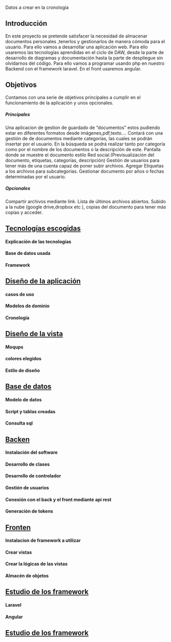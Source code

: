 Datos a crear en la cronología 
## Introducción
En este proyecto se pretende satisfacer la necesidad de almacenar documentos personales ,tenerlos y gestionarlos de manera cómoda para el usuario. Para ello vamos a desarrollar una aplicación web. Para ello usaremos las tecnologías aprendidas en el ciclo de DAW, desde la parte de desarrollo de diagramas y documentación hasta la parte de despliegue sin olvidarnos del código. Para ello vamos a programar usando php en nuestro Backend con el framework laravel.  En el front usaremos angular.
## Objetivos
Contamos con una serie de objetivos principales a cumplir en el funcionamiento de la aplicación y unos opcionales.
#####  Principales
Una aplicacion de gestion de guardado de “documentos” estos pudiendo estar en
diferentes formatos desde imágenes,pdf,texto....
Contará con una gestión de de documentos mediante categorías, las cuales se podrán
insertar por el usuario.
En la búsqueda se podrá realizar tanto por categoría como por el nombre de los
documentos o la descripción de este.
Pantalla donde se muestre el documento estilo Red social.(Previsualización del
documento, etiquetas, categorías, descripción)
Gestión de usuarios para tener más de una cuenta capaz de poner subir archivos.
Agregar Etiquetas a los archivos para subcategorias.
Gestionar documento por años o fechas determinadas por el usuario.
##### Opcionales
Compartir archivos mediante link.
Lista de últimos archivos abiertos.
Subido a la nube (google drive,dropbox etc ), copias del documento para tener más
copias y acceder.

## [Tecnologías escogidas](/Documentacion/Tecnologías_escogidas.md)
#### Explicación de las tecnologías 
#### Base de datos usada 
#### Framework
## [Diseño de la aplicación](/Documentacion/Diseño_de_la_aplicación.md)
#### casos de uso 
#### Modelos de dominio
#### Cronología
## [Diseño de la vista](/Documentacion/Diseño_de_la_vista.md)
#### Moqups
#### colores elegidos 
#### Estilo de diseño
## [Base de datos](/Documentacion/Base_de_datos.md)
#### Modelo de datos 
#### Script y tablas creadas 
#### Consulta sql
## [Backen](/Documentacion/Backen.md)
#### Instalación del software
#### Desarrollo de clases
#### Desarrollo de controlador
#### Gestión de usuarios
#### Conexión con el back y el front mediante api rest
#### Generación de tokens
## [Fronten](/Documentacion/Fronten.md)
#### Instalacion de framework  a utilizar 
#### Crear vistas
#### Crear la lógicas de las vistas
#### Almacén de objetos 
## [Estudio de los framework](/Documentacion/estudio_de_los_framework.md)
#### Laravel 
#### Angular
## [Estudio de los framework](/Documentacion/Bibliografia.md)

